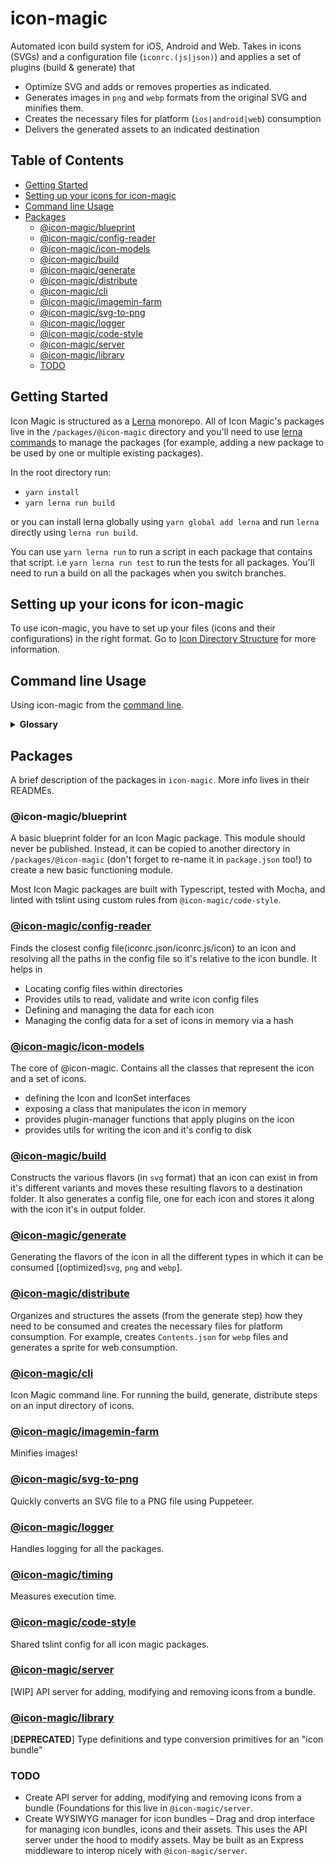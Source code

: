 # icon-magic

Automated icon build system for iOS, Android and Web. Takes in icons (SVGs) and a configuration file
(`iconrc.(js|json)`) and applies a set of plugins (build & generate) that

- Optimize SVG and adds or removes properties as indicated.
- Generates images in `png` and `webp` formats from the original SVG and minifies them.
- Creates the necessary files for platform (`ios|android|web`) consumption
- Delivers the generated assets to an indicated destination

## Table of Contents

* [Getting Started](#getting-started)
* [Setting up your icons for icon-magic](#setting-up-your-icons-for-icon-magic)
* [Command line Usage](#command-line-usage)
* [Packages](#packages)
  - [@icon-magic/blueprint](#icon-magicblueprint)
  - [@icon-magic/config-reader](#icon-magicconfig-reader)
  - [@icon-magic/icon-models](#icon-magicicon-models)
  - [@icon-magic/build](#icon-magicbuild)
  - [@icon-magic/generate](#icon-magicgenerate)
  - [@icon-magic/distribute](#icon-magicdistribute)
  - [@icon-magic/cli](#icon-magiccli)
  - [@icon-magic/imagemin-farm](#icon-magicimagemin-farm)
  - [@icon-magic/svg-to-png](#icon-magicsvg-to-png)
  - [@icon-magic/logger](#icon-magiclogger)
  - [@icon-magic/code-style](#icon-magiccode-style)
  - [@icon-magic/server](#icon-magicserver)
  - [@icon-magic/library](#icon-magiclibrary)
  - [TODO](#todo)

## Getting Started

Icon Magic is structured as a [Lerna](https://github.com/lerna/lerna) monorepo. All of Icon Magic's packages live in the `/packages/@icon-magic` directory and you'll need to use [lerna commands](https://github.com/lerna/lerna/tree/master/commands) to manage the packages (for example, adding a new package to be used by one or multiple existing packages).

In the root directory run:

- `yarn install`
- `yarn lerna run build`

or you can install lerna globally using `yarn global add lerna` and run `lerna` directly using `lerna run build`.

You can use `yarn lerna run` to run a script in each package that contains that script. i.e `yarn lerna run test` to run the tests for all packages. You'll need to run a build on all the packages when you switch branches.

## Setting up your icons for icon-magic

To use icon-magic, you have to set up your files (icons and their configurations) in the right format. Go to [Icon Directory Structure](./icon-dir-structure.md) for more information.

## Command line Usage

Using icon-magic from the [command line](packages/@icon-magic/cli).

<details>
  <summary><strong>Glossary</strong></summary>
  <p>
    
  - **Asset**: A single file containing a logo/image. Assets can be of multiple
    types .svg, .png, .webp
  - **Variant**: a version of the icon that has its own underlying path elements.
    Variants are always of .svg type and form the input of the entire icon build
    process.
  - **Icon**: The class representing a group of variants that belong to the same
    icon. For example, two variants of the home icon can be a filled version and
    an outline version of the same home icon. Within the file system, an icon is a
    directory that consists of all the variant assets and a corresponding
    iconrc.json config file.
  - **iconrc.(js|json)** A config file for a single icon or a group of icons with
    paths to the various icon directories and their variants at minimum. The
    config further be caustomaized
  - **Flavor**: An asset obtained after applying build/generate plugins on the
    source .svg file. A flavor will also contain assets for each type, i. e.,
    paths to the .svg, .png and .webp version of that flavor.
    
  </p>
</details>

## Packages

A brief description of the packages in `icon-magic`. More info lives in their READMEs.

### @icon-magic/blueprint

A basic blueprint folder for an Icon Magic package. This module should never be published. Instead, it can be copied to another directory in `/packages/@icon-magic` (don't forget to re-name it in `package.json` too!) to create a new basic functioning module.

Most Icon Magic packages are built with Typescript, tested with Mocha, and linted with tslint using custom rules from `@icon-magic/code-style`.

### [@icon-magic/config-reader](packages/@icon-magic/config-reader)

Finds the closest config file(iconrc.json/iconrc.js/icon) to an icon and resolving all the paths in the
config file so it's relative to the icon bundle. It helps in

- Locating config files within directories
- Provides utils to read, validate and write icon config files
- Defining and managing the data for each icon
- Managing the config data for a set of icons in memory via a hash

### [@icon-magic/icon-models](packages/@icon-magic/icon-models)

The core of @icon-magic. Contains all the classes that represent the icon and a set of icons.

- defining the Icon and IconSet interfaces
- exposing a class that manipulates the icon in memory
- provides plugin-manager functions that apply plugins on the icon
- provides utils for writing the icon and it's config to disk

### [@icon-magic/build](packages/@icon-magic/build)

Constructs the various flavors (in `svg` format) that an icon can exist in from it's different variants and moves these resulting flavors to a destination folder. It also generates a config file, one for each icon and stores it along with the icon it's in output folder.

### [@icon-magic/generate](packages/@icon-magic/generate)

Generating the flavors of the icon in all the different types in which it can be consumed [(optimized)`svg`, `png` and `webp`].

### [@icon-magic/distribute](packages/@icon-magic/distribute)

Organizes and structures the assets (from the generate step) how they need to be consumed and creates the necessary files for platform consumption. For example, creates `Contents.json` for `webp` files and generates a sprite for web consumption.

### [@icon-magic/cli](packages/@icon-magic/cli)

Icon Magic command line. For running the build, generate, distribute steps on an input directory of icons.

### [@icon-magic/imagemin-farm](packages/@icon-magic/imagemin-farm)

Minifies images!

### [@icon-magic/svg-to-png](packages/@icon-magic/svg-to-png)

Quickly converts an SVG file to a PNG file using Puppeteer.

### [@icon-magic/logger](packages/@icon-magic/logger)

Handles logging for all the packages.

### [@icon-magic/timing](packages/@icon-magic/timing)

Measures execution time.

### [@icon-magic/code-style](packages/@icon-magic/code-style)

Shared tslint config for all icon magic packages.

### [@icon-magic/server](packages/@icon-magic/server)

[WIP] API server for adding, modifying and removing icons from a bundle.

### [@icon-magic/library](packages/@icon-magic/library)

[**DEPRECATED**] Type definitions and type conversion primitives for an "icon bundle"

### TODO

- Create API server for adding, modifying and removing icons from a bundle (Foundations for this live in `@icon-magic/server`.
- Create WYSIWYG manager for icon bundles – Drag and drop interface for managing
  icon bundles, icons and their assets. This uses the API server under the hood
  to modify assets. May be built as an Express middleware to interop nicely with
  `@icon-magic/server`.
